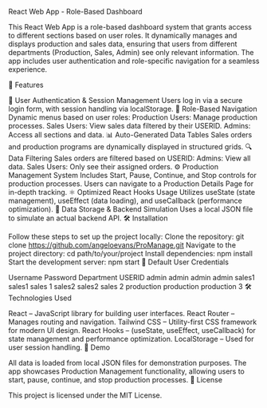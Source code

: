 React Web App - Role-Based Dashboard

This React Web App is a role-based dashboard system that grants access to different sections based on user roles. 
It dynamically manages and displays production and sales data, ensuring that users from different departments (Production, Sales, Admin) see only relevant information. 
The app includes user authentication and role-specific navigation for a seamless experience.


🚀 Features

🔑 User Authentication & Session Management
Users log in via a secure login form, with session handling via localStorage.
📌 Role-Based Navigation
Dynamic menus based on user roles:
Production Users: Manage production processes.
Sales Users: View sales data filtered by their USERID.
Admins: Access all sections and data.
📊 Auto-Generated Data Tables
Sales orders and production programs are dynamically displayed in structured grids.
🔍 Data Filtering
Sales orders are filtered based on USERID:
Admins: View all data.
Sales Users: Only see their assigned orders.
⚙️ Production Management System
Includes Start, Pause, Continue, and Stop controls for production processes.
Users can navigate to a Production Details Page for in-depth tracking.
⚛️ Optimized React Hooks Usage
Utilizes useState (state management), useEffect (data loading), and useCallback (performance optimization).
📁 Data Storage & Backend Simulation
Uses a local JSON file to simulate an actual backend API.
🛠️ Installation

Follow these steps to set up the project locally:
Clone the repository:
git clone https://github.com/angeloevans/ProManage.git
Navigate to the project directory:
cd path/to/your/project
Install dependencies:
npm install
Start the development server:
npm start
👤 Default User Credentials

Username	Password	Department	USERID
admin	admin	admin	admin
sales1	sales1	sales	1
sales2	sales2	sales	2
production	production	production	3
🛠️ Technologies Used

React – JavaScript library for building user interfaces.
React Router – Manages routing and navigation.
Tailwind CSS – Utility-first CSS framework for modern UI design.
React Hooks – (useState, useEffect, useCallback) for state management and performance optimization.
LocalStorage – Used for user session handling.
📌 Demo

All data is loaded from local JSON files for demonstration purposes.
The app showcases Production Management functionality, allowing users to start, pause, continue, and stop production processes.
📜 License

This project is licensed under the MIT License.
